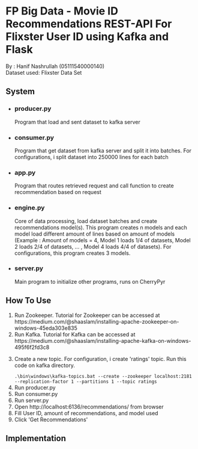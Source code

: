 <h1>FP Big Data - Movie ID Recommendations REST-API For Flixster User ID using Kafka and Flask</h1>
<p>By : Hanif Nashrullah (05111540000140)
<br>Dataset used: Flixster Data Set</p>

<h2>System</h2>
<ul>
  <li><h3>producer.py</h3></li>
  <p>Program that load and sent dataset to kafka server</p>
  <li><h3>consumer.py</h3></li>
  <p>Program that get dataset from kafka server and split it into batches. For configurations, i split dataset into 250000 lines for each batch</p>
  <li><h3>app.py</h3></li>
  <p>Program that routes retrieved request and call function to create recommendation based on request</p>
  <li><h3>engine.py</h3></li>
  <p>Core of data processing, load dataset batches and create recommendations model(s). This program creates n models and each model load different amount of lines based on amount of models (Example : Amount of models = 4, Model 1 loads 1/4 of datasets, Model 2 loads 2/4 of datasets, ... , Model 4 loads 4/4 of datasets). For configurations, this program creates 3 models.</p>
  <li><h3>server.py</h3></li>
  <p>Main program to initialize other programs, runs on CherryPyr</p>
</ul>

<h2>How To Use</h2>
<ol>
  <li>Run Zookeeper. Tutorial for Zookeeper can be accessed at https://medium.com/@shaaslam/installing-apache-zookeeper-on-windows-45eda303e835</li>
  <li>Run Kafka. Tutorial for Kafka can be accessed at https://medium.com/@shaaslam/installing-apache-kafka-on-windows-495f6f2fd3c8</li>
  <li><p>Create a new topic. For configuration, i create 'ratings' topic. Run this code on kafka directory.</p><code>.\bin\windows\kafka-topics.bat --create --zookeeper localhost:2181 --replication-factor 1 --partitions 1 --topic ratings</code></li>
  <li>Run producer.py</li>
  <li>Run consumer.py</li>
  <li>Run server.py</li>
  <li>Open http://localhost:6136/recommendations/ from browser</li>
  <li>Fill User ID, amount of recommendations, and model used</li>
  <li>Click 'Get Recommendations'</li>
</ol>

<h2>Implementation</h2>
